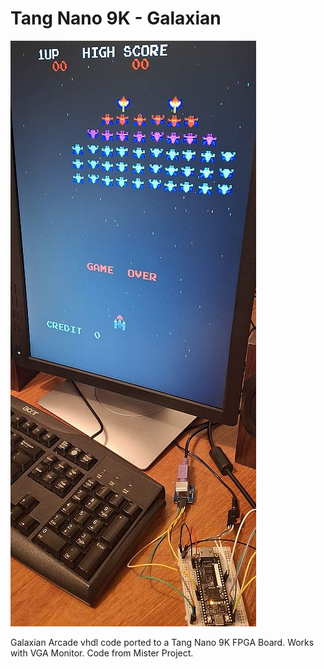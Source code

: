 # Tang Nano 9K - Galaxian
![Model](TN9K-Galaxian.jpg)

Galaxian Arcade vhdl code ported to a Tang Nano 9K FPGA Board. Works with VGA Monitor. Code from Mister Project.

